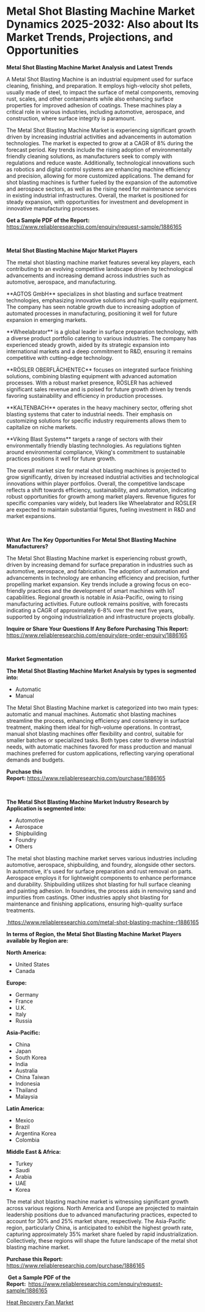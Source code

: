 <p><h1>Metal Shot Blasting Machine Market Dynamics 2025-2032: Also about Its Market Trends, Projections, and Opportunities</h1></p><p><strong>Metal Shot Blasting Machine Market Analysis and Latest Trends</strong></p>
<p><p>A Metal Shot Blasting Machine is an industrial equipment used for surface cleaning, finishing, and preparation. It employs high-velocity shot pellets, usually made of steel, to impact the surface of metal components, removing rust, scales, and other contaminants while also enhancing surface properties for improved adhesion of coatings. These machines play a critical role in various industries, including automotive, aerospace, and construction, where surface integrity is paramount.</p><p>The Metal Shot Blasting Machine Market is experiencing significant growth driven by increasing industrial activities and advancements in automation technologies. The market is expected to grow at a CAGR of 8% during the forecast period. Key trends include the rising adoption of environmentally friendly cleaning solutions, as manufacturers seek to comply with regulations and reduce waste. Additionally, technological innovations such as robotics and digital control systems are enhancing machine efficiency and precision, allowing for more customized applications. The demand for shot blasting machines is further fueled by the expansion of the automotive and aerospace sectors, as well as the rising need for maintenance services in existing industrial infrastructures. Overall, the market is positioned for steady expansion, with opportunities for investment and development in innovative manufacturing processes.</p></p>
<p><strong>Get a Sample PDF of the Report:&nbsp;</strong> <a href="https://www.reliableresearchiq.com/enquiry/request-sample/1886165?utm_campaign=3200&utm_medium=2&utm_source=Github&utm_content=ia&utm_term=11042025&utm_id=metal-shot-blasting-machine">https://www.reliableresearchiq.com/enquiry/request-sample/1886165</a></p>
<p>&nbsp;</p>
<p><strong>Metal Shot Blasting Machine Major Market Players</strong></p>
<p><p>The metal shot blasting machine market features several key players, each contributing to an evolving competitive landscape driven by technological advancements and increasing demand across industries such as automotive, aerospace, and manufacturing.</p><p>**AGTOS GmbH** specializes in shot blasting and surface treatment technologies, emphasizing innovative solutions and high-quality equipment. The company has seen notable growth due to increasing adoption of automated processes in manufacturing, positioning it well for future expansion in emerging markets.</p><p>**Wheelabrator** is a global leader in surface preparation technology, with a diverse product portfolio catering to various industries. The company has experienced steady growth, aided by its strategic expansion into international markets and a deep commitment to R&D, ensuring it remains competitive with cutting-edge technology.</p><p>**RÖSLER OBERFLÄCHENTEC** focuses on integrated surface finishing solutions, combining blasting equipment with advanced automation processes. With a robust market presence, RÖSLER has achieved significant sales revenue and is poised for future growth driven by trends favoring sustainability and efficiency in production processes.</p><p>**KALTENBACH** operates in the heavy machinery sector, offering shot blasting systems that cater to industrial needs. Their emphasis on customizing solutions for specific industry requirements allows them to capitalize on niche markets.</p><p>**Viking Blast Systems** targets a range of sectors with their environmentally friendly blasting technologies. As regulations tighten around environmental compliance, Viking's commitment to sustainable practices positions it well for future growth.</p><p>The overall market size for metal shot blasting machines is projected to grow significantly, driven by increased industrial activities and technological innovations within player portfolios. Overall, the competitive landscape reflects a shift towards efficiency, sustainability, and automation, indicating robust opportunities for growth among market players. Revenue figures for specific companies vary widely, but leaders like Wheelabrator and RÖSLER are expected to maintain substantial figures, fueling investment in R&D and market expansions.</p></p>
<p>&nbsp;</p>
<p><strong>What Are The Key Opportunities For Metal Shot Blasting Machine Manufacturers?</strong></p>
<p><p>The Metal Shot Blasting Machine market is experiencing robust growth, driven by increasing demand for surface preparation in industries such as automotive, aerospace, and fabrication. The adoption of automation and advancements in technology are enhancing efficiency and precision, further propelling market expansion. Key trends include a growing focus on eco-friendly practices and the development of smart machines with IoT capabilities. Regional growth is notable in Asia-Pacific, owing to rising manufacturing activities. Future outlook remains positive, with forecasts indicating a CAGR of approximately 6-8% over the next five years, supported by ongoing industrialization and infrastructure projects globally.</p></p>
<p><strong>Inquire or Share Your Questions If Any Before Purchasing This Report:</strong> <a href="https://www.reliableresearchiq.com/enquiry/pre-order-enquiry/1886165?utm_campaign=3200&utm_medium=2&utm_source=Github&utm_content=ia&utm_term=11042025&utm_id=metal-shot-blasting-machine">https://www.reliableresearchiq.com/enquiry/pre-order-enquiry/1886165</a></p>
<p>&nbsp;</p>
<p><strong>Market Segmentation</strong></p>
<p><strong>The Metal Shot Blasting Machine Market Analysis by types is segmented into:</strong></p>
<p><ul><li>Automatic</li><li>Manual</li></ul></p>
<p><p>The Metal Shot Blasting Machine market is categorized into two main types: automatic and manual machines. Automatic shot blasting machines streamline the process, enhancing efficiency and consistency in surface treatment, making them ideal for high-volume operations. In contrast, manual shot blasting machines offer flexibility and control, suitable for smaller batches or specialized tasks. Both types cater to diverse industrial needs, with automatic machines favored for mass production and manual machines preferred for custom applications, reflecting varying operational demands and budgets.</p></p>
<p><strong>Purchase this Report:&nbsp;</strong><a href="https://www.reliableresearchiq.com/purchase/1886165?utm_campaign=3200&utm_medium=2&utm_source=Github&utm_content=ia&utm_term=11042025&utm_id=metal-shot-blasting-machine">https://www.reliableresearchiq.com/purchase/1886165</a></p>
<p>&nbsp;</p>
<p><strong>The Metal Shot Blasting Machine Market Industry Research by Application is segmented into:</strong></p>
<p><ul><li>Automotive</li><li>Aerospace</li><li>Shipbuilding</li><li>Foundry</li><li>Others</li></ul></p>
<p><p>The metal shot blasting machine market serves various industries including automotive, aerospace, shipbuilding, and foundry, alongside other sectors. In automotive, it's used for surface preparation and rust removal on parts. Aerospace employs it for lightweight components to enhance performance and durability. Shipbuilding utilizes shot blasting for hull surface cleaning and painting adhesion. In foundries, the process aids in removing sand and impurities from castings. Other industries apply shot blasting for maintenance and finishing applications, ensuring high-quality surface treatments.</p></p>
<p><a href="https://www.reliableresearchiq.com/metal-shot-blasting-machine-r1886165?utm_campaign=3200&utm_medium=2&utm_source=Github&utm_content=ia&utm_term=11042025&utm_id=metal-shot-blasting-machine">&nbsp;https://www.reliableresearchiq.com/metal-shot-blasting-machine-r1886165</a></p>
<p><strong>In terms of Region, the Metal Shot Blasting Machine Market Players available by Region are:</strong></p>
<p>
    <p> <strong> North America: </strong>
        <ul>
            <li>United States</li>
            <li>Canada</li>
        </ul>
        </p> 
    <p> <strong> Europe: </strong>
        <ul>
            <li>Germany</li>
            <li>France</li>
            <li>U.K.</li>
            <li>Italy</li>
            <li>Russia</li>
        </ul>
        </p> 
    <p> <strong> Asia-Pacific: </strong>
        <ul>
            <li>China</li>
            <li>Japan</li>
            <li>South Korea</li>
            <li>India</li>
            <li>Australia</li>
            <li>China Taiwan</li>
            <li>Indonesia</li>
            <li>Thailand</li>
            <li>Malaysia</li>
        </ul>
        </p> 
    <p> <strong> Latin America: </strong>
        <ul>
            <li>Mexico</li>
            <li>Brazil</li>
            <li>Argentina Korea</li>
            <li>Colombia</li>
        </ul>
        </p> 
    <p> <strong> Middle East & Africa: </strong>
        <ul>
            <li>Turkey</li>
            <li>Saudi</li>
            <li>Arabia</li>
            <li>UAE</li>
            <li>Korea</li>
        </ul>
    </p>
    </p>
<p><p>The metal shot blasting machine market is witnessing significant growth across various regions. North America and Europe are projected to maintain leadership positions due to advanced manufacturing practices, expected to account for 30% and 25% market share, respectively. The Asia-Pacific region, particularly China, is anticipated to exhibit the highest growth rate, capturing approximately 35% market share fueled by rapid industrialization. Collectively, these regions will shape the future landscape of the metal shot blasting machine market.</p></p>
<p><strong>Purchase this Report: </strong><a href="https://www.reliableresearchiq.com/purchase/1886165?utm_campaign=3200&utm_medium=2&utm_source=Github&utm_content=ia&utm_term=11042025&utm_id=metal-shot-blasting-machine">https://www.reliableresearchiq.com/purchase/1886165</a></p>
<p>&nbsp;<strong>Get a Sample PDF of the Report:&nbsp;&nbsp;</strong><a href="https://www.reliableresearchiq.com/enquiry/request-sample/1886165?utm_campaign=3200&utm_medium=2&utm_source=Github&utm_content=ia&utm_term=11042025&utm_id=metal-shot-blasting-machine">https://www.reliableresearchiq.com/enquiry/request-sample/1886165</a></p>
<p><strong></strong></p>
<p><p><a href="https://github.com/neilycalanww/Market-Research-Report-List-1/blob/main/heat-recovery-fan-market.md?utm_campaign=3200&utm_medium=2&utm_source=Github&utm_content=ia&utm_term=11042025&utm_id=metal-shot-blasting-machine">Heat Recovery Fan Market</a></p></p>